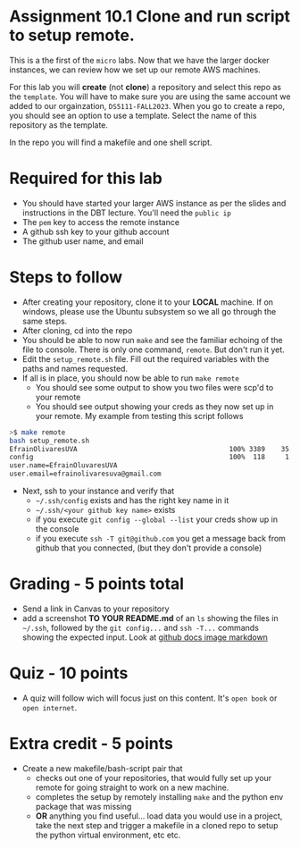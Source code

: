 # Assignment 10.1 Clone and run script to setup remote.

This is a the first of the `micro` labs.  Now that we have the larger docker instances, we can review how we set up our remote AWS machines.

For this lab you will **create** (not **clone**) a repository and select this repo as the `template`.  You will have to make sure you are using the same account we added to our orgainzation, `DS5111-FALL2023`.  When you go to create a repo, you should see an option to use a template.  Select the name of this repository as the template.

In the repo you will find a makefile and one shell script.

# Required for this lab
* You should have started your larger AWS instance as per the slides and instructions in the DBT lecture.  You'll need the `public ip`
* The `pem` key to access the remote instance
* A github ssh key to your github account
* The github user name, and email

# Steps to follow
* After creating your repository, clone it to your **LOCAL** machine.  If on windows, please use the Ubuntu subsystem so we all go through the same steps.
* After cloning, cd into the repo
* You should be able to now run `make` and see the familiar echoing of the file to console.  There is only one command, `remote`.  But don't run it yet.
* Edit the `setup_remote.sh` file.  Fill out the required variables with the paths and names requested.
* If all is in place, you should now be able to run `make remote`
    - You should see some output to show you two files were scp'd to your remote
    - You should see output showing your creds as they now set up in your remote.  My example from testing this script follows
```bash
>$ make remote
bash setup_remote.sh
EfrainOlivaresUVA                                      100% 3389    35.4KB/s   00:00
config                                                 100%  118     1.3KB/s   00:00
user.name=EfrainOluvaresUVA
user.email=efrainolivaresuva@gmail.com
```
* Next, ssh to your instance and verify that
    - `~/.ssh/config` exists and has the right key name in it
    - `~/.ssh/<your github key name>` exists
    - if you execute `git config --global --list` your creds show up in the console
    - if you execute `ssh -T git@github.com` you get a message back from github that you connected, (but they don't provide a console)
 
# Grading - 5 points total
* Send a link in Canvas to your repository
* add a screenshot **TO YOUR README.md** of an `ls` showing the files in `~/.ssh`, followed by the `git config...` and `ssh -T...` commands showing the expected input.  Look at [github docs image markdown](https://docs.github.com/en/get-started/writing-on-github/getting-started-with-writing-and-formatting-on-github/basic-writing-and-formatting-syntax#images)

# Quiz - 10 points
* A quiz will follow wich will focus just on this content.  It's `open book` or `open internet`.

# Extra credit - 5 points
* Create a new makefile/bash-script pair that
    - checks out one of your repositories, that would fully set up your remote for going straight to work on a new machine.
    - completes the setup by remotely installing `make` and the python env package that was missing
    - **OR** anything you find useful... load data you would use in a project, take the next step and trigger a makefile in a cloned repo to setup the python virtual environment, etc etc.
